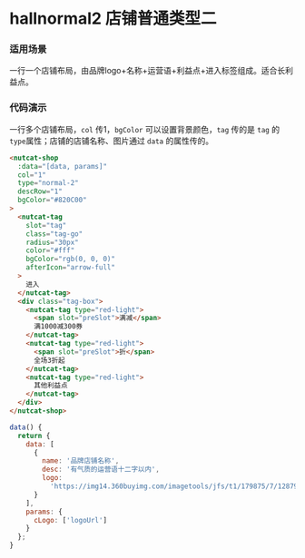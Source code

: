 # hallnormal2 店铺普通类型二

### 适用场景

一行一个店铺布局，由品牌logo+名称+运营语+利益点+进入标签组成。适合长利益点。


### 代码演示

一行多个店铺布局，`col` 传1，`bgColor` 可以设置背景颜色，`tag` 传的是 `tag` 的`type`属性；店铺的店铺名称、图片通过 `data` 的属性传的。



```html
<nutcat-shop
  :data="[data, params]" 
  col="1" 
  type="normal-2" 
  descRow="1"
  bgColor="#820C00"
>
  <nutcat-tag
    slot="tag"
    class="tag-go"
    radius="30px"
    color="#fff"
    bgColor="rgb(0, 0, 0)"
    afterIcon="arrow-full"
  >
    进入
  </nutcat-tag>
  <div class="tag-box">
    <nutcat-tag type="red-light">
      <span slot="preSlot">满减</span>
      满1000减300券
    </nutcat-tag>
    <nutcat-tag type="red-light">
      <span slot="preSlot">折</span>
      全场3折起
    </nutcat-tag>
    <nutcat-tag type="red-light">
      其他利益点
    </nutcat-tag>
  </div>
</nutcat-shop>
```

```javascript
data() {
  return {
    data: [
      {
        name: '品牌店铺名称',
        desc: '有气质的运营语十二字以内',
        logo:
          'https://img14.360buyimg.com/imagetools/jfs/t1/179875/7/12879/6873/60e3c269E34d46a04/676b02596f2e9ceb.png'
      }
    ],
    params: {
      cLogo: ['logoUrl']
    }
  };
}
```


